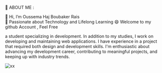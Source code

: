   👀 ABOUT ME :  

  👋 Hi, I’m Oussema Haj Boubaker Rais  
  🚀 Passionate about Technology and Lifelong Learning
  😄 Welcome to my github Account , Feel Free 

  a student specializing in development. In addition to my studies, I work on developing and maintaining web applications.
  I have experience in a project that required both design and development skills. I'm enthusiastic about advancing my development career, 
  contributing to meaningful projects, and keeping up with industry trends.

![xx](https://github.com/oussemahajboubaker/oussemahajboubaker/assets/147174486/24d8a6e0-80b2-4057-a70c-1f48e97a41c1)


<!---
oussemahajboubaker/oussemahajboubaker is a ✨ special ✨ repository because its `README.md` (this file) appears on your GitHub profile.
You can click the Preview link to take a look at your changes.
--->
